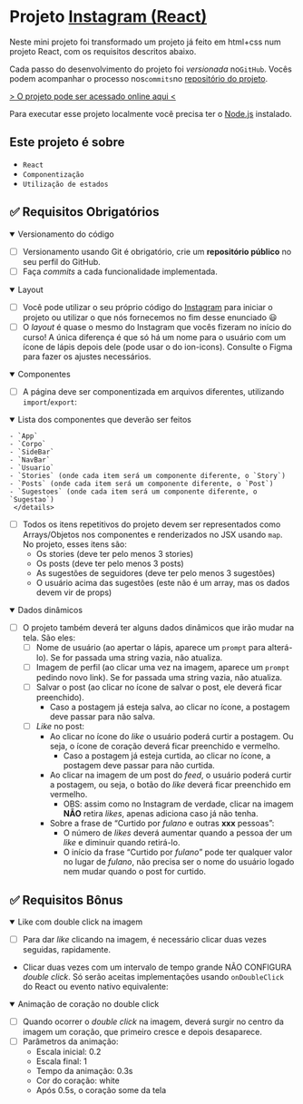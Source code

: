 # **Projeto [Instagram (React)](https://lucasnerism.github.io/projeto7-instagramreact/)**

Neste mini projeto foi transformado um projeto já feito em html+css num projeto React, com os requisitos descritos abaixo.

Cada passo do desenvolvimento do projeto foi _versionada_ no`GitHub`. Vocês podem acompanhar o processo nos`commits`no [repositório do projeto](https://lucasnerism.github.io/projeto7-instagramreact/).

[> O projeto pode ser acessado online aqui <](https://lucasnerism.github.io/projeto7-instagramreact/)

Para executar esse projeto localmente você precisa ter o [Node.js](https://nodejs.org/) instalado.

## Este projeto é sobre

- `React`
- `Componentização`
- `Utilização de estados`

## ✅ Requisitos Obrigatórios

<details open>
<summary>Versionamento do código</summary>

- [ ] Versionamento usando Git é obrigatório, crie um **repositório público** no seu perfil do GitHub.
- [ ] Faça _commits_ a cada funcionalidade implementada.
</details>

<details open>
<summary>Layout</summary>

- [ ]  Você pode utilizar o seu próprio código do [Instagram](https://github.com/lucasnerism/projeto2-instagram) para iniciar o projeto ou utilizar o que nós fornecemos no fim desse enunciado 😃
- [ ]  O *layout* é quase o mesmo do Instagram que vocês fizeram no início do curso! A única diferença é que só há um nome para o usuário com um ícone de lápis depois dele (pode usar o do ion-icons). Consulte o Figma para fazer os ajustes necessários.
</details>

<details open>
<summary>Componentes</summary>

- [ ]  A página deve ser componentizada em arquivos diferentes, utilizando `import`/`export`:
  <details open>    
  <summary>Lista dos componentes que deverão ser feitos</summary>
  
    - `App`
    - `Corpo`
    - `SideBar`
    - `NavBar`
    - `Usuario`
    - `Stories` (onde cada item será um componente diferente, o `Story`)
    - `Posts` (onde cada item será um componente diferente, o `Post`)
    - `Sugestoes` (onde cada item será um componente diferente, o `Sugestao`)
     </details>
- [ ]  Todos os itens repetitivos do projeto devem ser representados como Arrays/Objetos nos componentes e renderizados no JSX usando `map`. No projeto, esses itens são:
    - Os stories (deve ter pelo menos 3 stories)
    - Os posts (deve ter pelo menos 3 posts)
    - As sugestões de seguidores (deve ter pelo menos 3 sugestões)
    - O usuário acima das sugestões (este não é um array, mas os dados devem vir de props)
</details>

<details open>
<summary>Dados dinâmicos</summary>

- [ ]  O projeto também deverá ter alguns dados dinâmicos que irão mudar na tela. São eles:
    - [ ]  Nome de usuário (ao apertar o lápis, aparece um `prompt` para alterá-lo). Se for passada uma string vazia, não atualiza.
    - [ ]  Imagem de perfil (ao clicar uma vez na imagem, aparece um `prompt` pedindo novo link). Se for passada uma string vazia, não atualiza.
    - [ ]  Salvar o post (ao clicar no ícone de salvar o post, ele deverá ficar preenchido).
        - Caso a postagem já esteja salva, ao clicar no ícone, a postagem deve passar para não salva.
    - [ ]  *Like* no post:
        - Ao clicar no ícone do *like* o usuário poderá curtir a postagem. Ou seja, o ícone de coração deverá ficar preenchido e vermelho.
            - Caso a postagem já esteja curtida, ao clicar no ícone, a postagem deve passar para não curtida.
        - Ao clicar na imagem de um post do *feed*, o usuário poderá curtir a postagem, ou seja, o botão do *like* deverá ficar preenchido em vermelho.
            - OBS: assim como no Instagram de verdade, clicar na imagem **NÃO** retira *likes*, apenas adiciona caso já não tenha.
        - Sobre a frase de “Curtido por *fulano* e outras **xxx** pessoas”:
            - O número de *likes* deverá aumentar quando a pessoa der um *like* e diminuir quando retirá-lo.
            - O início da frase “Curtido por *fulano*” pode ter qualquer valor no lugar de *fulano*, não precisa ser o nome do usuário logado nem mudar quando o post for curtido.
</details>

## ✅ Requisitos Bônus

<details open>
<summary>Like com double click na imagem</summary>

- [ ]  Para dar *like* clicando na imagem, é necessário clicar duas vezes seguidas, rapidamente.
  - Clicar duas vezes com um intervalo de tempo grande NÃO CONFIGURA *double click*. Só serão aceitas implementações usando `onDoubleClick` do React ou evento nativo equivalente:
</details>

<details open>
<summary>Animação de coração no double click</summary>

- [ ]  Quando ocorrer o *double click* na imagem, deverá surgir no centro da imagem um coração, que primeiro cresce e depois desaparece.    
- [ ]  Parâmetros da animação:
    - Escala inicial: 0.2
    - Escala final: 1
    - Tempo da animação: 0.3s
    - Cor do coração: white
    - Após 0.5s, o coração some da tela
</details>
